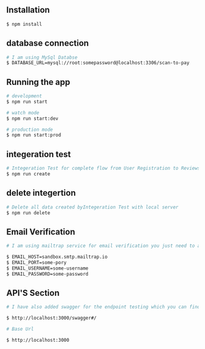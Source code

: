 ## Installation

```bash
$ npm install
```

## database connection

```bash
# I am using MySql Databse
$ DATABASE_URL=mysql://root:somepassword@localhost:3306/scan-to-pay
```

## Running the app

```bash
# development
$ npm run start

# watch mode
$ npm run start:dev

# production mode
$ npm run start:prod
```

## integeration test

```bash
# Integeration Test for complete flow from User Registration to Reviews with local server
$ npm run create
```

## delete integertion

```bash
# Delete all data created byIntegeration Test with local server
$ npm run delete
```

## Email Verification

```bash
# I am using mailtrap service for email verification you just need to add the host, port username, password to the env after regitering in mailtrap

$ EMAIL_HOST=sandbox.smtp.mailtrap.io
$ EMAIL_PORT=some-pory
$ EMAIL_USERNAME=some-username
$ EMAIL_PASSWORD=some-password


```

## API'S Section

```bash
# I have also added swagger for the endpoint testing which you can find on the given url

$ http://localhost:3000/swagger#/

# Base Url

$ http://localhost:3000

```
